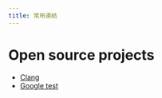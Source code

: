 ```yaml
---
title: 常用連結
---
```


# Open source projects
- [Clang](https://github.com/llvm/llvm-project)
- [Google test](https://github.com/google/googletest)
